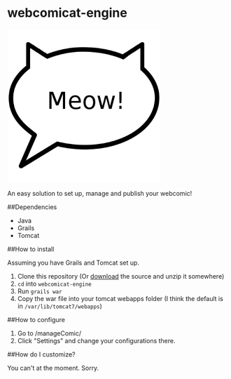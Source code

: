 webcomicat-engine
=================

<img src="https://raw.githubusercontent.com/dosaki/webcomicat-engine/master/grails-app/assets/images/webcomicat.png"/>

An easy solution to set up, manage and publish your webcomic!

##Dependencies
* Java
* Grails
* Tomcat

##How to install

Assuming you have Grails and Tomcat set up.

1. Clone this repository (Or [download](https://github.com/dosaki/webcomicat-engine/archive/master.zip) the source and unzip it somewhere)
2. `cd` into `webcomicat-engine`
3. Run `grails war`
4. Copy the war file into your tomcat webapps folder (I think the default is in `/var/lib/tomcat7/webapps`)

##How to configure

1. Go to <your URL>/manageComic/
2. Click "Settings" and change your configurations there.


##How do I customize?

You can't at the moment. Sorry.
